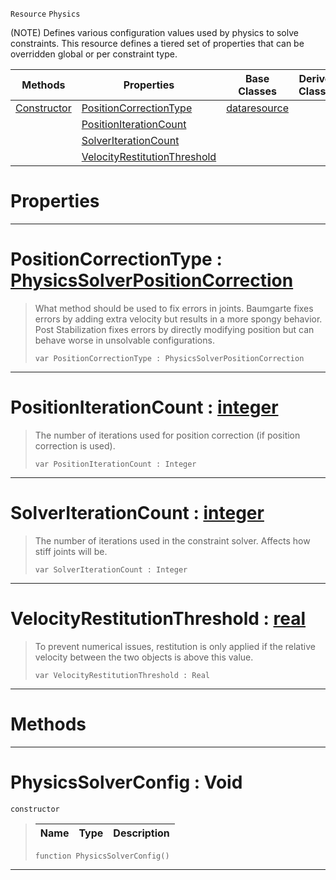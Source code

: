  `Resource` `Physics`



(NOTE) Defines various configuration values used by physics to solve constraints. This resource defines a tiered set of properties that can be overridden global or per constraint type.

|Methods|Properties|Base Classes|Derived Classes|
|---|---|---|---|
|[ Constructor](https://github.com/zeroengineteam/ZeroDocs/blob/master/code_reference/class_reference/physicssolverconfig.markdown#physicssolverconfig-void)|[ PositionCorrectionType](https://github.com/zeroengineteam/ZeroDocs/blob/master/code_reference/class_reference/physicssolverconfig.markdown#positioncorrectiontype-z)|[dataresource](https://github.com/zeroengineteam/ZeroDocs/blob/master/code_reference/class_reference/dataresource.markdown)| |
| |[ PositionIterationCount](https://github.com/zeroengineteam/ZeroDocs/blob/master/code_reference/class_reference/physicssolverconfig.markdown#positioniterationcount-z)| | |
| |[ SolverIterationCount](https://github.com/zeroengineteam/ZeroDocs/blob/master/code_reference/class_reference/physicssolverconfig.markdown#solveriterationcount-zer)| | |
| |[ VelocityRestitutionThreshold](https://github.com/zeroengineteam/ZeroDocs/blob/master/code_reference/class_reference/physicssolverconfig.markdown#velocityrestitutionthres)| | |


 #  Properties


---  
 #  PositionCorrectionType : [PhysicsSolverPositionCorrection](https://github.com/zeroengineteam/ZeroDocs/blob/master/code_reference/enum_reference.markdown#physicssolverpositioncorrection)

> What method should be used to fix errors in joints. Baumgarte fixes errors by adding extra velocity but results in a more spongy behavior. Post Stabilization fixes errors by directly modifying position but can behave worse in unsolvable configurations.
> ``` lang=cpp, name=Nada
> var PositionCorrectionType : PhysicsSolverPositionCorrection


---  
 #  PositionIterationCount : [integer](https://github.com/zeroengineteam/ZeroDocs/blob/master/code_reference/nada_base_types/integer.markdown)

> The number of iterations used for position correction (if position correction is used).
> ``` lang=cpp, name=Nada
> var PositionIterationCount : Integer


---  
 #  SolverIterationCount : [integer](https://github.com/zeroengineteam/ZeroDocs/blob/master/code_reference/nada_base_types/integer.markdown)

> The number of iterations used in the constraint solver. Affects how stiff joints will be.
> ``` lang=cpp, name=Nada
> var SolverIterationCount : Integer


---  
 #  VelocityRestitutionThreshold : [real](https://github.com/zeroengineteam/ZeroDocs/blob/master/code_reference/nada_base_types/real.markdown)

> To prevent numerical issues, restitution is only applied if the relative velocity between the two objects is above this value.
> ``` lang=cpp, name=Nada
> var VelocityRestitutionThreshold : Real


---  
 #  Methods


---  
 #  PhysicsSolverConfig : Void

 `constructor`

> 
> |Name|Type|Description|
> |---|---|---|
> ``` lang=cpp, name=Nada
> function PhysicsSolverConfig()
> ``` 


---  
 

 